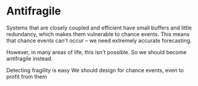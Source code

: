 # Antifragile
Systems that are closely coupled and efficient have small buffers and little redundancy, which makes them vulnerable to chance events. This means that chance events can't occur – we need extremely accurate forecasting.

However, in many areas of life, this isn't possible. So we should become antifragile instead.

Detecting fragility is easy
We should design for chance events, even to profit from them

<!-- #Life -->

<!-- {BearID:DDE37265-33B4-4C64-B3AA-7C1A50E82FC7-15756-00001303315CF407} -->
